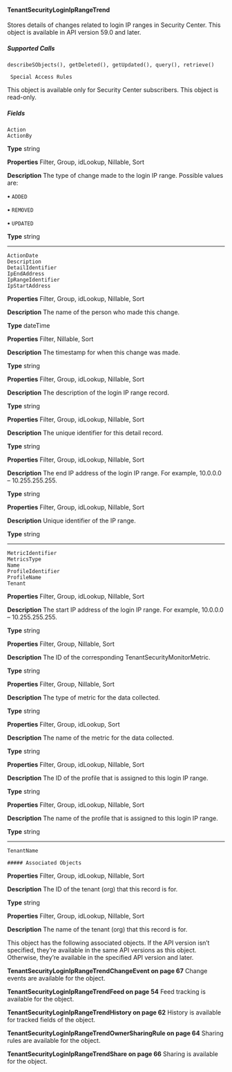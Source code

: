 #### TenantSecurityLoginIpRangeTrend

Stores details of changes related to login IP ranges in Security Center. This object is available in API version 59.0 and later.

##### Supported Calls
```
describeSObjects(), getDeleted(), getUpdated(), query(), retrieve()

 Special Access Rules

```
This object is available only for Security Center subscribers. This object is read-only.

##### Fields

```
Action
ActionBy

```

**Type**
string

**Properties**
Filter, Group, idLookup, Nillable, Sort

**Description**
The type of change made to the login IP range. Possible values are:

**•** `ADDED`

**•** `REMOVED`

**•** `UPDATED`

**Type**
string


-----

```
ActionDate
Description
DetailIdentifier
IpEndAddress
IpRangeIdentifier
IpStartAddress

```

**Properties**
Filter, Group, idLookup, Nillable, Sort

**Description**
The name of the person who made this change.

**Type**
dateTime

**Properties**
Filter, Nillable, Sort

**Description**
The timestamp for when this change was made.

**Type**
string

**Properties**
Filter, Group, idLookup, Nillable, Sort

**Description**
The description of the login IP range record.

**Type**
string

**Properties**
Filter, Group, idLookup, Nillable, Sort

**Description**
The unique identifier for this detail record.

**Type**
string

**Properties**
Filter, Group, idLookup, Nillable, Sort

**Description**
The end IP address of the login IP range. For example, 10.0.0.0 – 10.255.255.255.

**Type**
string

**Properties**
Filter, Group, idLookup, Nillable, Sort

**Description**
Unique identifier of the IP range.

**Type**
string


-----

```
MetricIdentifier
MetricsType
Name
ProfileIdentifier
ProfileName
Tenant

```

**Properties**
Filter, Group, idLookup, Nillable, Sort

**Description**
The start IP address of the login IP range. For example, 10.0.0.0 – 10.255.255.255.

**Type**
string

**Properties**
Filter, Group, Nillable, Sort

**Description**
The ID of the corresponding TenantSecurityMonitorMetric.

**Type**
string

**Properties**
Filter, Group, Nillable, Sort

**Description**
The type of metric for the data collected.

**Type**
string

**Properties**
Filter, Group, idLookup, Sort

**Description**
The name of the metric for the data collected.

**Type**
string

**Properties**
Filter, Group, idLookup, Nillable, Sort

**Description**
The ID of the profile that is assigned to this login IP range.

**Type**
string

**Properties**
Filter, Group, idLookup, Nillable, Sort

**Description**
The name of the profile that is assigned to this login IP range.

**Type**
string


-----

```
TenantName

##### Associated Objects

```

**Properties**
Filter, Group, idLookup, Nillable, Sort

**Description**
The ID of the tenant (org) that this record is for.

**Type**
string

**Properties**
Filter, Group, idLookup, Nillable, Sort

**Description**
The name of the tenant (org) that this record is for.


This object has the following associated objects. If the API version isn’t specified, they’re available in the same API versions as this object.
Otherwise, they’re available in the specified API version and later.

**TenantSecurityLoginIpRangeTrendChangeEvent on page 67**
Change events are available for the object.

**TenantSecurityLoginIpRangeTrendFeed on page 54**
Feed tracking is available for the object.

**TenantSecurityLoginIpRangeTrendHistory on page 62**
History is available for tracked fields of the object.

**TenantSecurityLoginIpRangeTrendOwnerSharingRule on page 64**
Sharing rules are available for the object.

**TenantSecurityLoginIpRangeTrendShare on page 66**
Sharing is available for the object.
